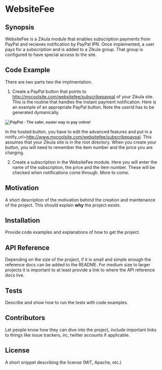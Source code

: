 # WebsiteFee
## Synopsis
WebsiteFee is a Zikula module that enables subscription payments from PayPal and recieves notification by PayPal IPN. Once implemented, a user pays for a subscription and is added to a Zikula group. That group is configured to have special access to the site.

## Code Example

There are two parts two the implmentation. 

1. Create a PayPal button that points to http://mycoolsite.com/websitefee/subscribepaypal of your Zikula site. This is the routine that handles the instant payment notification. Here is an example of an appropriate PayPal button. Note the userid has to be generated dymanically.

<form action="https://www.paypal.com/cgi-bin/webscr" method="post" target="_top">
<input type="hidden" name="cmd" value="_s-xclick">
<input type="hidden" name="hosted_button_id" value="2DJHSDF86SF6Y">
<input type="image" src="https://www.paypalobjects.com/en_US/i/btn/btn_buynowCC_LG.gif" border="0" name="submit" alt="PayPal - The safer, easier way to pay online!">
<img alt="" border="0" src="https://www.paypalobjects.com/en_US/i/scr/pixel.gif" width="1" height="1">
</form>

In the hosted button, you have to edit the advanced features and put in a notify_url=http://www.mycoolsite.com/websitefee/subscribepaypal. This assumes that your Zikula site is in the root directory. When you create your button, you will need to remember the item number and the price you are charging. 

2. Create a subscription in the WebsiteFee module. Here you will enter the name of the subscription, the price and the item number. These will be checked when notifications come through. More to come.

## Motivation

A short description of the motivation behind the creation and maintenance of the project. This should explain **why** the project exists.

## Installation

Provide code examples and explanations of how to get the project.

## API Reference

Depending on the size of the project, if it is small and simple enough the reference docs can be added to the README. For medium size to larger projects it is important to at least provide a link to where the API reference docs live.

## Tests

Describe and show how to run the tests with code examples.

## Contributors

Let people know how they can dive into the project, include important links to things like issue trackers, irc, twitter accounts if applicable.

## License

A short snippet describing the license (MIT, Apache, etc.)
